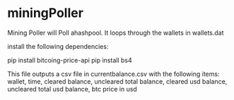 # miningPoller

Mining Poller will Poll ahashpool.  It loops through the wallets in wallets.dat

install the following dependencies:

pip install bitcoing-price-api
pip install bs4

This file outputs a csv file in currentbalance.csv with the following items:
wallet, time, cleared balance, uncleared total balance, cleared usd balance, uncleared total usd balance, btc price in usd
